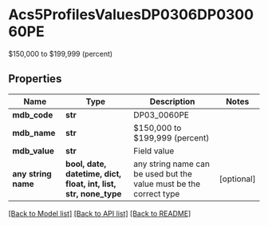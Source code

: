 # Acs5ProfilesValuesDP0306DP030060PE

$150,000 to $199,999 (percent)

## Properties
Name | Type | Description | Notes
------------ | ------------- | ------------- | -------------
**mdb_code** | **str** | DP03_0060PE | 
**mdb_name** | **str** | $150,000 to $199,999 (percent) | 
**mdb_value** | **str** | Field value | 
**any string name** | **bool, date, datetime, dict, float, int, list, str, none_type** | any string name can be used but the value must be the correct type | [optional]

[[Back to Model list]](../README.md#documentation-for-models) [[Back to API list]](../README.md#documentation-for-api-endpoints) [[Back to README]](../README.md)


